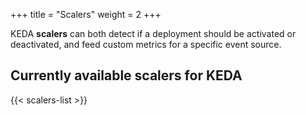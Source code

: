 +++
title = "Scalers"
weight = 2
+++

KEDA **scalers** can both detect if a deployment should be activated or deactivated, and feed custom metrics for a specific event source.

## Currently available scalers for KEDA

{{< scalers-list >}}
